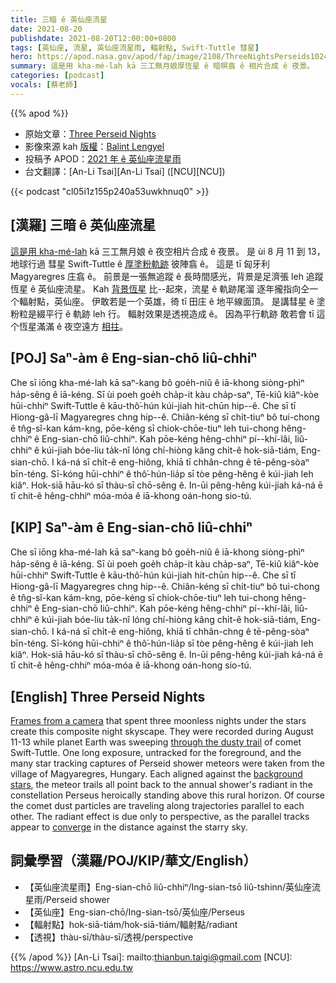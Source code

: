 ```yaml
---
title: 三暗 ê 英仙座流星
date: 2021-08-20
publishdate: 2021-08-20T12:00:00+0800
tags: [英仙座, 流星, 英仙座流星雨, 輻射點, Swift-Tuttle 彗星]
hero: https://apod.nasa.gov/apod/fap/image/2108/ThreeNightsPerseids1024.jpg
summary: 這是用 kha-mé-lah kā 三工無月娘厚恆星 ê 暗暝翕 ê 相片合成 ê 夜景。
categories: [podcast]
vocals: [蔡老師]
---
```


{{% apod %}}

- 原始文章：[Three Perseid Nights](https://apod.nasa.gov/apod/ap210820.html)
- 影像來源 kah [版權][copyright]：[Balint Lengyel](https://www.flickr.com/photos/146088520@N03/51383519755/)
- 投稿予 APOD：[2021 年 ê 英仙座流星雨](https://www.facebook.com/media/set/?vanity=APOD.Sky&set=a.3855532511217606)
- 台文翻譯：[An-Li Tsai][An-Li Tsai] ([NCU][NCU])

{{< podcast "cl05i1z155p240a53uwkhnuq0" >}}

## [漢羅] 三暗 ê 英仙座流星
[這是用 kha-mé-lah][Frames from a camera] kā 三工無月娘 ê 夜空相片合成 ê 夜景。
是 ùi 8 月 11 到 13，地球行過 彗星 Swift-Tuttle ê [厚塗粉軌跡][through the dusty trail] 彼陣翕 ê。
這是 tī 匈牙利 Magyaregres 庄翕 ê。
前景是一張無追蹤 ê 長時間感光，背景是足濟張 leh 追蹤恆星 ê 英仙座流星。
Kah [背景恆星][background stars] 比--起來，流星 ê 軌跡尾溜 逐年攏指向仝一个輻射點，英仙座。
伊敢若是一个英雄，徛 tī 田庄 ê 地平線面頂。
是講彗星 ê 塗粉粒是綴平行 ê 軌跡 leh 行。
輻射效果是透視造成 ê。
因為平行軌跡 敢若會 tī 這个恆星滿滿 ê 夜空遠方 [相拄][converge]。

## [POJ] Saⁿ-àm ê Eng-sian-chō liû-chhiⁿ
Che sī iōng kha-mé-lah kā saⁿ-kang bô goe̍h-niû ê iā-khong siòng-phìⁿ ha̍p-sêng ê iā-kéng.
Sī ùi poeh goe̍h cha̍p-it kàu cha̍p-saⁿ, Tē-kiû kiâⁿ-kòe hūi-chhiⁿ Swift-Tuttle ê kāu-thô͘-hún kúi-jiah hit-chūn hip--ê.
Che sī tī Hiong-gâ-lī Magyaregres chng hip--ê.
Chiân-kéng sī chi̍t-tiuⁿ bô tui-chong ê tn̂g-sî-kan kám-kng, pōe-kéng sī chiok-chōe-tiuⁿ leh tui-chong hêng-chhiⁿ ê Eng-sian-chō liû-chhiⁿ.
Kah pōe-kéng hêng-chhiⁿ pí--khí-lâi, liû-chhiⁿ ê kúi-jiah bóe-liu ta̍k-nî lóng chí-hiòng kâng chi̍t-ê hok-siā-tiám, Eng-sian-chō.
I ká-ná sī chi̍t-ê eng-hiông, khiā tī chhân-chng ê tē-pêng-sòaⁿ bīn-téng.
Sī-kóng hūi-chhiⁿ ê thô͘-hún-lia̍p sī tòe pêng-hêng ê kúi-jiah leh kiâⁿ.
Hok-siā hāu-kó sī thàu-sī chō-sêng ê.
In-ūi pêng-hêng kúi-jiah ká-ná ē tī chit-ê hêng-chhiⁿ móa-móa ê iā-khong oán-hong sio-tú.

## [KIP] Saⁿ-àm ê Eng-sian-chō liû-chhiⁿ
Che sī iōng kha-mé-lah kā saⁿ-kang bô goe̍h-niû ê iā-khong siòng-phìⁿ ha̍p-sêng ê iā-kéng.
Sī ùi poeh goe̍h cha̍p-it kàu cha̍p-saⁿ, Tē-kiû kiâⁿ-kòe hūi-chhiⁿ Swift-Tuttle ê kāu-thô͘-hún kúi-jiah hit-chūn hip--ê.
Che sī tī Hiong-gâ-lī Magyaregres chng hip--ê.
Chiân-kéng sī chi̍t-tiuⁿ bô tui-chong ê tn̂g-sî-kan kám-kng, pōe-kéng sī chiok-chōe-tiuⁿ leh tui-chong hêng-chhiⁿ ê Eng-sian-chō liû-chhiⁿ.
Kah pōe-kéng hêng-chhiⁿ pí--khí-lâi, liû-chhiⁿ ê kúi-jiah bóe-liu ta̍k-nî lóng chí-hiòng kâng chi̍t-ê hok-siā-tiám, Eng-sian-chō.
I ká-ná sī chi̍t-ê eng-hiông, khiā tī chhân-chng ê tē-pêng-sòaⁿ bīn-téng.
Sī-kóng hūi-chhiⁿ ê thô͘-hún-lia̍p sī tòe pêng-hêng ê kúi-jiah leh kiâⁿ.
Hok-siā hāu-kó sī thàu-sī chō-sêng ê.
In-ūi pêng-hêng kúi-jiah ká-ná ē tī chit-ê hêng-chhiⁿ móa-móa ê iā-khong oán-hong sio-tú.

## [English] Three Perseid Nights
[Frames from a camera][Frames from a camera] that spent three moonless nights under the stars create this composite night skyscape.
They were recorded during August 11-13 while planet Earth was sweeping [through the dusty trail][through the dusty trail] of comet Swift-Tuttle.
One long exposure, untracked for the foreground, and the many star tracking captures of Perseid shower meteors were taken from the village of Magyaregres, Hungary.
Each aligned against the [background stars][background stars], the meteor trails all point back to the annual shower's radiant in the constellation Perseus heroically standing above this rural horizon.
Of course the comet dust particles are traveling along trajectories parallel to each other.
The radiant effect is due only to perspective, as the parallel tracks appear to [converge][converge] in the distance against the starry sky.

## 詞彙學習（漢羅/POJ/KIP/華文/English）
- 【英仙座流星雨】Eng-sian-chō liû-chhiⁿ/Ing-sian-tsō liû-tshinn/英仙座流星雨/Perseid shower
- 【英仙座】Eng-sian-chō/Ing-sian-tsō/英仙座/Perseus
- 【輻射點】hok-siā-tiám/hok-siā-tiám/輻射點/radiant
- 【透視】thàu-sī/thàu-sī/透視/perspective

{{% /apod %}}
[An-Li Tsai]: mailto:thianbun.taigi@gmail.com
[NCU]: https://www.astro.ncu.edu.tw

[copyright]: https://apod.nasa.gov/apod/fap/lib/about_apod.html#srapply

[Frames from a camera]:https://www.flickr.com/photos/146088520@N03/51383519755/
[through the dusty trail]:https://solarsystem.nasa.gov/asteroids-comets-and-meteors/meteors-and-meteorites/perseids/in-depth/
[background stars]:https://apod.nasa.gov/apod/ap210819.html
[converge]:https://earthsky.org/upl/2010/12/railroad-tracks-converge-shutterstock-e1367591337388.jpg

